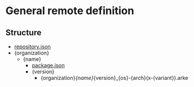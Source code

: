 # General remote definition

## Structure

- [repository.json](Repository_Index_file.md)
- {organization}
    - {name}
        - [package.json](Package_Index_file.md)
        - {version}
            - {organization}_{name}_{version}_{os}-{arch}(x-{variant}).arke
